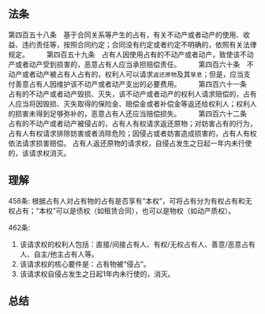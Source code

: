 ## 法条
第四百五十八条　基于合同关系等产生的占有，有关不动产或者动产的使用、收益、违约责任等，按照合同约定；合同没有约定或者约定不明确的，依照有关法律规定。
　　
第四百五十九条　占有人因使用占有的不动产或者动产，致使该不动产或者动产受到损害的，恶意占有人应当承担赔偿责任。
　　
第四百六十条　不动产或者动产被占有人占有的，权利人可以请求`返还原物`及其`孳息`；但是，应当支付善意占有人因维护该不动产或者动产支出的必要费用。
　　
第四百六十一条　占有的不动产或者动产毁损、灭失，该不动产或者动产的权利人请求赔偿的，占有人应当将因毁损、灭失取得的保险金、赔偿金或者补偿金等返还给权利人；权利人的损害未得到足够弥补的，恶意占有人还应当赔偿损失。
　　
第四百六十二条　占有的不动产或者动产被侵占的，占有人有权请求返还原物；对妨害占有的行为，占有人有权请求排除妨害或者消除危险；因侵占或者妨害造成损害的，占有人有权依法请求损害赔偿。
占有人返还原物的请求权，自侵占发生之日起一年内未行使的，该请求权消灭。

## 理解
458条: 根据占有人对占有物的占有是否享有“本权”，可将占有分为有权占有和无权占有；“本权”可以是债权（如租赁合同），也可以是物权（如动产质权）。

462条:
1. 该请求权的权利人包括：直接/间接占有人、有权/无权占有人、善意/恶意占有人、自主/他主占有人等。
2. 该请求权的核心要件是：占有物被“侵占”。
3. 该请求权自侵占发生之日起1年内未行使的，消灭。


## 总结